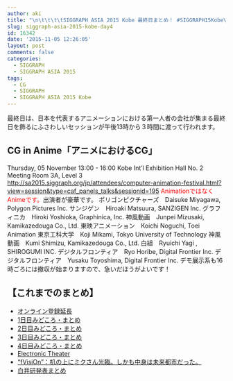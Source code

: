 ```yaml
---
author: aki
title: "\n\t\t\t\tSIGGRAPH ASIA 2015 Kobe 最終日まとめ！ #SIGGRAPH15Kobe\t\t"
slug: siggraph-asia-2015-kobe-day4
id: 16342
date: '2015-11-05 12:26:05'
layout: post
comments: false
categories:
  - SIGGRAPH
  - SIGGRAPH ASIA 2015
tags:
  - CG
  - SIGGRAPH
  - SIGGRAPH ASIA 2015 Kobe
---
```


最終日は、日本を代表するアニメーションにおける第一人者の会社が集まる最終日を飾るにふさわしいセッションが午後13時から３時間に渡って行われます。

## CG in Anime「アニメにおけるCG」

Thursday, 05 November 13:00 - 16:00 Kobe Int’l Exhibition Hall No. 2 Meeting Room 3A, Level 3 http://sa2015.siggraph.org/jp/attendees/computer-animation-festival.html?view=session&type=caf_panels_talks&sessionid=195 <span style="color: #ff0000;">AnimationではなくAnimeです。</span>出演者が豪華です。 ポリゴンピクチャーズ　Daisuke Miyagawa, Polygon Pictures Inc. サンジゲン　Hiroaki Matsuura, SANZIGEN Inc. グラフィニカ　Hiroki Yoshioka, Graphinica, Inc. 神風動画　Junpei Mizusaki, Kamikazedouga Co., Ltd. 東映アニメーション　Koichi Noguchi, Toei Animation 東京工科大学　Koji Mikami, Tokyo University of Technology 神風動画　Kumi Shimizu, Kamikazedouga Co., Ltd. 白組　Ryuichi Yagi , SHIROGUMI INC. デジタルフロンティア　Ryo Horibe, Digital Frontier Inc. デジタルフロンティア　Yusaku Toyoshima, Digital Frontier Inc. デモ展示系も16時ごろには撤収が始まりますので、急いだほうがよいです！

## 【これまでのまとめ】

- [オンライン登録延長](2015-10-25-siggraph-asia-2015-extend.md)
- [1日目みどころ・まとめ](2015-11-02-siggraph-asia-2015-day1.md)
- [2日目みどころ・まとめ](2015-11-02-siggraph-asia-2015-kobe-day2.md)
- [3日目みどころ・まとめ](2015-11-03-siggraph-asia-2015-kobe-day3.md)
- [4日目みどころ・まとめ](2015-11-05-siggraph-asia-2015-kobe-day4.md)
- [Electronic Theater](2015-11-04-siggraph-asia-2015-kobe-electronic-theater.md)
- [“fVisiOn”：机の上にミクさん光臨。しかも中身は未来都市だった。](2015-11-08-siggraph-asia-2015-kobe-fvision.md)
- [白井研発表まとめ](2015-11-02-siggraph-asia-2015-kobe.md)

